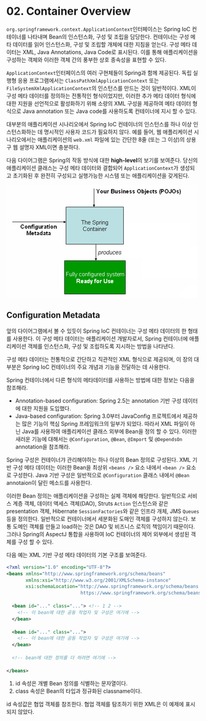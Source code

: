 # 02. Container Overview

`org.springframework.context.ApplicationContext`인터페이스는 Spring IoC 컨테이너를 나타내며 Bean의 인스턴스화, 구성 및 조립을 담당한다. 컨테이너는 구성 메타 데이터를 읽어 인스턴스화, 구성 및 조립할 개체에 대한 지침을 얻는다. 구성 메타 데이터는 XML, Java Annotations, Java Code로 표시된다. 이를 통해 애플리케이션을 구성하는 객체와 이러한 객체 간의 풍부한 상호 종속성을 표현할 수 있다.

`ApplicationContext`인터페이스의 여러 구현체들이 Spring과 함께 제공된다. 독립 실행형 응용 프로그램에서는 `ClassPathXmlApplicationContext` 또는 `FileSystemXmlApplicationContext`의 인스턴스를 만드는 것이 일반적이다. XML이 구성 메타 데이터를 정의하는 전통적인 형식이었지만, 이러한 추가 메타 데이터 형식에 대한 지원을 선언적으로 활성화하기 위해 소량의 XML 구성을 제공하여 메타 데이터 형식으로 Java annotation 또는 Java code를 사용하도록 컨테이너에 지시 할  수 있다.

대부분의 애플리케이션 시나리오에서 Spring IoC 컨테이너의 인스턴스를 하나 이상 인스턴스화하는 데 명시적인 사용자 코드가 필요하지 않다. 예를 들어, 웹 애플리케이션 시나리오에서는 애플리케이션의 `web.xml` 파일에 있는 간단한 8줄 (또는 그 이상)의 상용구 웹 설명자 XML이면 충분하다.

다음 다이어그램은 Spring의 작동 방식에 대한 **high-level**의 보기를 보여준다. 당신의 애플리케이션 클래스는 구성 메타 데이터와 결합되어 `ApplicationContext`가 생성되고 초기화된 후 완전히 구성되고 실행가능한 시스템 또는 애플리케이션을 갖게된다.

![container-magic](../images/container-magic.png)

## Configuration Metadata

앞의 다이어그램에서 볼 수 있듯이 Spring IoC 컨테이너는 구성 메타 데이터의 한 형태를 사용한다. 이 구성 메타 데이터는 애플리케이션 개발자로서, Spring 컨테이너에 애플리케이션 객체를 인스턴스화, 구성 및 조립하도록 지시하는 방법을 나타낸다.

구성 메타 데이터는 전통적으로 간단하고 직관적인 XML 형식으로 제공되며, 이 장의 대부분은 Spring IoC 컨테이너의 주요 개념과 기능을 전달하는 데 사용한다.

Spring 컨테이너에서 다른 형식의 메타데이터를 사용하는 방법에 대한 정보는 다음을 참조해라.

- Annotation-based configuration: Spring 2.5는 annotation 기반 구성 데이터에 대한 지원을 도입했다.
- Java-based configuration: Spring 3.0부터 JavaConfig 프로젝트에서 제공하는 많은 기능이 핵심 Spring 프레임워크의 일부가 되었다. 따라서 XML 파일이 아닌 Java를 사용하여 애플리케이션 클래스 외부에 Bean을 정의 할 수 있다. 이러한 새러운 기능에 대해서는 `@Configuration`, `@Bean`, `@Import` 및 `@DependsOn` annotation을 참조해라.

Spring 구성은 컨테이너갸 관리해야하는 하나 이상의 Bean 정의로 구성된다. XML 기반 구성 메타 데이터는 이러한 Bean을 최상위 `<beans />` 요소 내에서 `<bean />` 요소로 구성한다. Java 기반 구성은 일반적으로 `@Configuration` 클래스 내에서 `@Bean` annotaion이 달린 메소드를 사용한다.

이러한 Bean 정의는 애플리케이션을 구성하는 실체 객체에 해당한다. 일반적으로 서비스 계층 객체, 데이터 액세스 객체(DAO), Struts `Action` 인스턴스와 같은 presentation 객체, Hibernate `SessionFactories`와 같은 인프라 개체, JMS `Queues` 등을 정의한다. 일반적으로 컨테이너에서 세분화된 도매인 객체를 구성하지 않는다. 보통 도메인 객체를 만들고 load하는 것은 DAO 및 비즈니스 로직의 책임이기 때문이다. 그러나 Spring의 AspectJ 통합을 사용하여 IoC 컨테이너의 제어 외부에서 생성된 객체를 구성 할 수 있다.

다음 예는 XML 기반 구성 메타 데이터의 기본 구조를 보여준다.

```xml
<?xml version="1.0" encoding="UTF-8"?>
<beans xmlns="http://www.springframework.org/schema/beans"
       xmlns:xsi="http://www.w3.org/2001/XMLSchema-instance"
       xsi:schemaLocation="http://www.springframework.org/schema/beans
                           https://www.springframework.org/schema/beans/spring-beans.xsd">

  <bean id="..." class="..."> <!-- 1 2 -->
  	<!-- 이 bean에 대한 공동 작업자 및 구성은 여기에 -->
  </bean>
  
  <bean id="..." class="...">
  	<!-- 이 bean에 대한 공동 작업자 및 구성은 여기에 -->
  </bean>
  
  <!-- bean에 대한 정의를 더 하려면 여기에 -->
  
</beans>
```

1. id 속성은 개별 Bean 정의를 식별하는 문자열이다.
2. class 속성은 Bean의 타입과 정규화된 classname이다.

id 속성값은 협업 객체를 참조한다. 협업 객체를 탐조하기 위한 XML은 이 예제에 표시되지 않았다.

